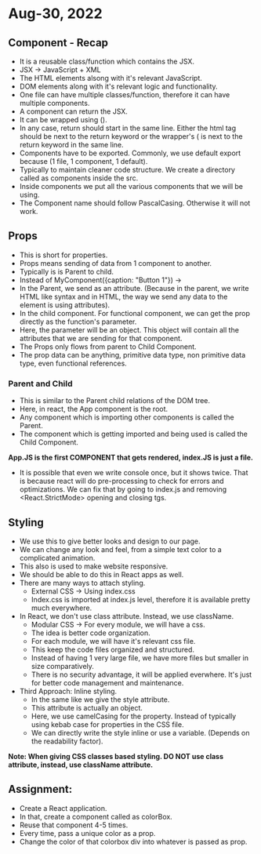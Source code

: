 # Aug-30, 2022

## Component - Recap
- It is a reusable class/function which contains the JSX.
- JSX -> JavaScript + XML
- The HTML elements alsong with it's relevant JavaScript.
- DOM elements along with it's relevant logic and functionality.
- One file can have multiple classes/function, therefore it can have multiple components.
- A component can return the JSX.
- It can be wrapped using ().
- In any case, return should start in the same line. Either the html tag should be next to the return keyword or the wrapper's ( is next to the return keyword in the same line.
- Components have to be exported. Commonly, we use default export because (1 file, 1 component, 1 default).
- Typically to maintain cleaner code structure. We create a directory called as components inside the src.
- Inside components we put all the various components that we will be using.
- The Component name should follow PascalCasing. Otherwise it will not work.

## Props
- This is short for properties.
- Props means sending of data from 1 component to another.
- Typically is is Parent to child.
- Instead of MyComponent({caption: "Button 1"}) -> <MyComponent caption="Button 1" /> 
- In the Parent, we send as an attribute. (Because in the parent, we write HTML like syntax and in HTML, the way we send any data to the element is using attributes).
- In the child component. For functional component, we can get the prop directly as the function's parameter.
- Here, the parameter will be an object. This object will contain all the attributes that we are sending for that component.
- The Props only flows from parent to Child Component.
- The prop data can be anything, primitive data type, non primitive data type, even functional references.

### Parent and Child
- This is similar to the Parent child relations of the DOM tree.
- Here, in react, the App component is the root.
- Any component which is importing other components is called the Parent.
- The component which is getting imported and being used is called the Child Component.

**App.JS is the first COMPONENT that gets rendered, index.JS is just a file.**

- It is possible that even we write console once, but it shows twice. That is because react will do pre-processing to check for errors and optimizations. We can fix that by going to index.js and removing <React.StrictMode> opening and closing tgs.


## Styling
- We use this to give better looks and design to our page.
- We can change any look and feel, from a simple text color to a complicated animation.
- This also is used to make website responsive.
- We should be able to do this in React apps as well.
- There are many ways to attach styling.
  - External CSS -> Using index.css
  - Index.css is imported at index.js level, therefore it is available pretty much everywhere.
- In React, we don't use class attribute. Instead, we use className.
  - Modular CSS -> For every module, we will have a css.
  - The idea is better code organization.
  - For each module, we will have it's relevant css file.
  - This keep the code files organized and structured.
  - Instead of having 1 very large file, we have more files but smaller in size comparatively.
  - There is no security advantage, it will be applied everwhere. It's just for better code management and maintenance.
- Third Approach: Inline styling.
  - In the same like we give the style attribute.
  - This attribute is actually an object.
  - Here, we use camelCasing for the property. Instead of typically using kebab case for properties in the CSS file.
  - We can directly write the style inline or use a variable. (Depends on the readability factor).


**Note: When giving CSS classes based styling. DO NOT use class attribute, instead, use className attribute.**

## Assignment:
- Create a React application.
- In that, create a component called as colorBox.
- Reuse that component 4-5 times.
- Every time, pass a unique color as a prop.
- Change the color of that colorbox div into whatever is passed as prop.